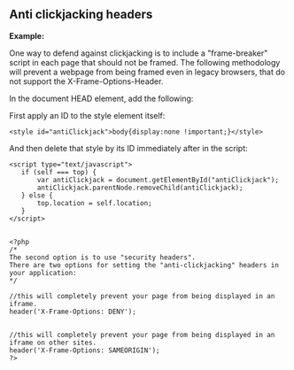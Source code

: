 
Anti clickjacking headers
-------

**Example:**



One way to defend against clickjacking is to include a "frame-breaker" script in each page that should not be framed. The following methodology will prevent a webpage from being framed even in legacy browsers, that do not support the X-Frame-Options-Header.

In the document HEAD element, add the following:

First apply an ID to the style element itself:

	<style id="antiClickjack">body{display:none !important;}</style>

And then delete that style by its ID immediately after in the script:

    <script type="text/javascript">
	   if (self === top) {
		   var antiClickjack = document.getElementById("antiClickjack");
		   antiClickjack.parentNode.removeChild(antiClickjack);
	   } else {
		   top.location = self.location;
	   }
    </script>


	<?php
	/*
	The second option is to use "security headers".
	There are two options for setting the "anti-clickjacking" headers in your application:
	*/

	//this will completely prevent your page from being displayed in an iframe.
	header('X-Frame-Options: DENY');


	//this will completely prevent your page from being displayed in an iframe on other sites.
	header('X-Frame-Options: SAMEORIGIN');
	?>




	
